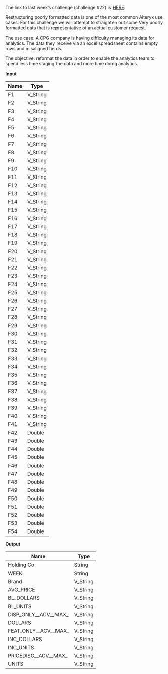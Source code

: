 ﻿The link to last week’s challenge (challenge #22) is  [HERE](https://community.alteryx.com/t5/Weekly-Challenge/Weekly-Exercise-22-Identify-Values-to-Aggregate-Intermediate/m-p/36751#M47).

Restructuring poorly formatted data is one of the most common Alteryx use cases. For this challenge we will attempt to straighten out some Very poorly formatted data that is representative of an actual customer request.

The use case: A CPG company is having difficulty managing its data for analytics. The data they receive via an excel spreadsheet contains empty rows and misaligned fields.

The objective: reformat the data in order to enable the analytics team to spend less time staging the data and more time doing analytics.

**Input**

| Name |   Type   |
|------|----------|
| F1   | V_String |
| F2   | V_String |
| F3   | V_String |
| F4   | V_String |
| F5   | V_String |
| F6   | V_String |
| F7   | V_String |
| F8   | V_String |
| F9   | V_String |
| F10  | V_String |
| F11  | V_String |
| F12  | V_String |
| F13  | V_String |
| F14  | V_String |
| F15  | V_String |
| F16  | V_String |
| F17  | V_String |
| F18  | V_String |
| F19  | V_String |
| F20  | V_String |
| F21  | V_String |
| F22  | V_String |
| F23  | V_String |
| F24  | V_String |
| F25  | V_String |
| F26  | V_String |
| F27  | V_String |
| F28  | V_String |
| F29  | V_String |
| F30  | V_String |
| F31  | V_String |
| F32  | V_String |
| F33  | V_String |
| F34  | V_String |
| F35  | V_String |
| F36  | V_String |
| F37  | V_String |
| F38  | V_String |
| F39  | V_String |
| F40  | V_String |
| F41  | V_String |
| F42  | Double   |
| F43  | Double   |
| F44  | Double   |
| F45  | Double   |
| F46  | Double   |
| F47  | Double   |
| F48  | Double   |
| F49  | Double   |
| F50  | Double   |
| F51  | Double   |
| F52  | Double   |
| F53  | Double   |
| F54  | Double   |

**Output**


|         Name         |   Type   |
|----------------------|----------|
| Holding Co           | String   |
| WEEK                 | String   |
| Brand                | V_String |
| AVG_PRICE            | V_String |
| BL_DOLLARS           | V_String |
| BL_UNITS             | V_String |
| DISP_ONLY__ACV__MAX_ | V_String |
| DOLLARS              | V_String |
| FEAT_ONLY__ACV__MAX_ | V_String |
| INC_DOLLARS          | V_String |
| INC_UNITS            | V_String |
| PRICEDISC__ACV__MAX_ | V_String |
| UNITS                | V_String |



